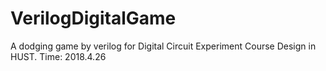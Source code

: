 # VerilogDigitalGame
A dodging game by verilog for Digital Circuit Experiment Course Design in HUST.
Time: 2018.4.26
